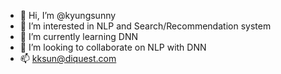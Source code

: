 - 👋 Hi, I’m @kyungsunny
- 👀 I’m interested in NLP and Search/Recommendation system
- 🌱 I’m currently learning DNN
- 💞️ I’m looking to collaborate on NLP with DNN
- 📫 kksun@diquest.com

<!---
kyungsunny/kyungsunny is a ✨ special ✨ repository because its `README.md` (this file) appears on your GitHub profile.
You can click the Preview link to take a look at your changes.
--->
